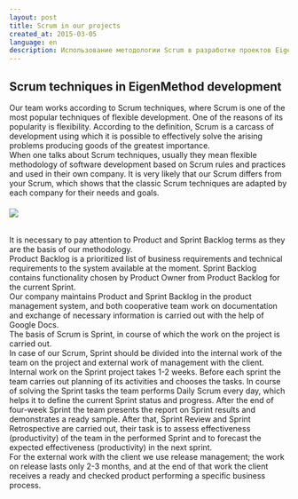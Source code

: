 ```yaml
---
layout: post
title: Scrum in our projects
created_at: 2015-03-05
language: en
description: Использование методологии Scrum в разработке проектов EigenMethod.
---
```


## Scrum techniques in EigenMethod development 

Our team works according to Scrum techniques, where Scrum is one of the most popular techniques of flexible development. One of the reasons of its popularity is flexibility. According to the definition, Scrum is a carcass of development using which it is possible to effectively solve the arising problems producing goods of the greatest importance.  
When one talks about Scrum techniques, usually they mean flexible methodology of software development based on Scrum rules and practices and used in their own company. It is very likely that our Scrum differs from your Scrum, which shows that the classic Scrum techniques are adapted by each company for their needs and goals.  

######  ![](http://eigenmethod.com/img/scrum.png)

It is necessary to pay attention to Product and Sprint Backlog terms as they are the basis of our methodology.  
Product Backlog is a prioritized list of business requirements and technical requirements to the system available at the moment. Sprint Backlog contains functionality chosen by Product Owner from Product Backlog for the current Sprint.  
Our company maintains Product and Sprint Backlog in the product management system, and both cooperative team work on documentation and exchange of necessary information is carried out with the help of Google Docs.  
The basis of Scrum is Sprint, in course of which the work on the project is carried out.  
In case of our Scrum, Sprint should be divided into the internal work of the team on the project and external work of management with the client.  
Internal work on the Sprint project takes 1-2 weeks. Before each sprint the team carries out planning of its activities and chooses the tasks. In course of solving the Sprint tasks the team performs Daily Scrum every day, which helps it to define the current Sprint status and progress. After the end of four-week Sprint the team presents the report on Sprint results and demonstrates a ready sample. After that, Sprint Review and Sprint Retrospective are carried out, their task is to assess effectiveness (productivity) of the team in the performed Sprint and to forecast the expected effectiveness (productivity) in the next sprint.  
For the external work with the client we use release management; the work on release lasts only 2-3 months, and at the end of that work the client receives a ready and checked product performing a specific business process.  

